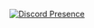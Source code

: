[![Discord Presence](https://lanyard-profile-readme.vercel.app/api/466260717629079563)](https://discord.com/users/466260717629079563)
